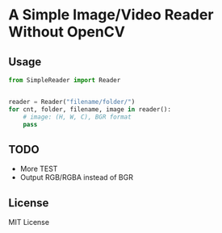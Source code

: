 # A Simple Image/Video Reader Without OpenCV


## Usage
```python
from SimpleReader import Reader


reader = Reader("filename/folder/")
for cnt, folder, filename, image in reader():
    # image: (H, W, C), BGR format
    pass 
```

## TODO
* More TEST
* Output RGB/RGBA instead of BGR


##  License
MIT License
